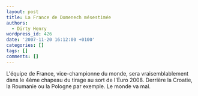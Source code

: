 ```yaml
---
layout: post
title: La France de Domenech mésestimée
authors:
  - Dirty Henry
wordpress_id: 426
date: '2007-11-20 16:12:00 +0100'
categories: []
tags: []
comments: []
---
```

L'équipe de France, vice-championne du monde, sera vraisemblablement dans le 4ème chapeau du tirage au sort de l'Euro 2008. Derrière la Croatie, la Roumanie ou la Pologne par exemple. Le monde va mal.
